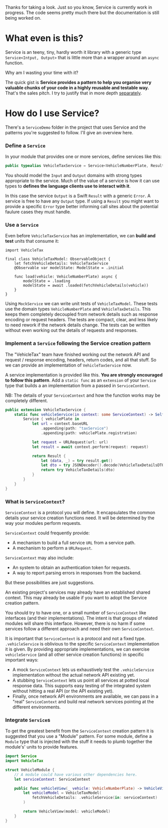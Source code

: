 Thanks for taking a look. Just so you know, Service is currently work in progress. The code seems pretty much there but the documentation is still being worked on.

# What even is this?

Service is an teeny, tiny, hardly worth it library with a generic type `Service<Intput, Output>` that is little more than a wrapper around an `async` function.

Why am I wasting your time with it? 

The quick gist is **Service provides a pattern to help you organise very valuable chunks of your code in a highly reusable and testable way.** That's the sales pitch. I try to justify that in more depth [separately](/README2.md).


# How do I use Service?

There's a `ServiceDemo` folder in the project that uses Service and the patterns you're suggested to follow. I'll give an overview here.

### Define a `Service`

In your module that provides one or more services, define services like this:

```swift
public typealias VehicleTaxService = Service<VehicleNumberPlate, Result<VehicleTaxDetails, Error>>
```

You should model the `Input` and `Output` domains with strong types appropriate to the service. Much of the value of a service is how it can use types to **defines the language clients use to interact with it**.

In this case the service `Output` is a Swift `Result` with a generic `Error`. A service is free to have any `Output` type. If using a `Result` you might want to provide a specific `Error` type better informing call sites about the potential faulure cases they must handle.

### Use a `Service`

Even before `VehicleTaxService` has an implementation, we can **build and test** units that consume it:

```
import VehicleTax

final class VehicleTaxModel: ObservableObject {
    let fetchVehicleDetails: VehicleTaxService
    @Observable var modelState: ModelState = .initial

    func load(vehicle: VehicleNumberPlate) async {
        modelState = .loading
        modelState = await .loaded(fetchVehicleDetails(vehicle))
    }
}
```

Using `MockService` we can write unit tests of `VehicleTaxModel`. These tests use the domain types `VehicleNumberPlate` and `VehicleTaxDetails`. This keeps them completely decoupled from network details such as response encoding or request headers. The tests are compact, clear, and less likely to need rework if the network details change. The tests can be written without even working out the details of requests and responses.

### Implement a `Service` following the Service creation pattern

The "VehicleTax" team have finished working out the network API and request / response encoding, headers, return codes, and all that stuff. So we can provide an implementation of `VehicleTaxService` now.

A service implementation is provided like this. **You are strongly encouraged to follow this pattern**. Add a `static func` as an `extension` of your `Service` type that builds a an implementation from a passed in `ServiceContext`. 

NB: The details of your `ServiceContext` and how the function works may be completely different. 

```swift
public extension VehicleTaxService {
    static func vehicleService(in context: some ServiceContext) -> Self {
        Service { vehiclePlate in
            let url = context.baseURL
                .appending(path: "taxService")
                .appending(path: vehiclePlate.registration)

            let request = URLRequest(url: url)
            let result = await context.perform(request: request)

            return Result {
                let (data, _) = try result.get()
                let dto = try JSONDecoder().decode(VehicleTaxDetailsDTO.self, from: data)
                return try VehicleTaxDetails(dto)
            }
        }
    }
}
``` 


### What is `ServiceContext`?

`ServiceContext` is a protocol you will define. It encapsulates the common details your service creation functions need. It will be determined by the way your modules perform requests. 

`ServiceContext` could frequently provide:

* A mechanism to build a full service `URL` from a service path.
* A mechanism to perform a `URLRequest`.

`ServiceContext` may also include:

* An system to obtain an authentication token for requests.
* A way to report parsing errors in responses from the backend.

But these possibilities are just suggestions. 

An existing project's services may already have an established shared context. This may already be usable if you want to adopt the Service creation pattern.

You should try to have one, or a small number of `ServiceContext` like interfaces (and their implementations). The intent is that groups of related modules will share this interface. However, there is no harm if some services follow a different approach and need their own `ServiceContext`.

It is important that `ServiceContext` is a protocol and not a fixed type. `.vehicleService` is oblivious to the specific `ServiceContext` implementation it is given. By providing appropriate implementations, we can exercise `vehicleService` (and all other service creation functions) in specific important ways:

* A mock `ServiceContext` lets us exhaustively test the `.vehicleService` implementation without the actual network API existing yet.
* A stubbing `ServiceContext` lets us point all services at potted local response data. This supports easy testing of the integrated system without hitting a real API (or the API existing yet). 
* Finally, once network API environments are available, we can pass in a "real" `ServiceContext` and build real network services pointing at the different environments.


### Integrate `Service`s

To get the greatest benefit from the `ServiceContext` creation pattern it is suggested that you use a "Module" pattern. For some module, define a `Module` type that is injected with the stuff it needs to plumb together the module's' units to provide features.

```swift
import Service
import VehicleTax

struct VehicleModule {
    // A module could have various other dependencies here.
    let serviceContext: ServiceContext

    public func vehicleView(_ vehicle: VehicleNumberPlate) -> VehicleView {
        let vehicleModel = VehicleTaxModel(
            fetchVehicleDetails: .vehicleService(in: serviceContext)
        )

        return VehicleView(model: vehicleModel)
    }
}
```

